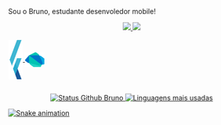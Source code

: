 Sou o Bruno, estudante desenvoledor mobile!
<div align="center">
  <a href="https://github.com/brunodeev">
  <img height="180em" src="https://github-readme-stats.vercel.app/api?username=brunodeev&show_icons=true&theme=dark&include_all_commits=true&count_private=true"/>
  <img height="180em" src="https://github-readme-stats.vercel.app/api/top-langs/?username=brunodeev&layout=compact&langs_count=7&theme=dark"/>
</div>
<div style="display: inline_block"><br>
  
  <img align="center" alt="Bruno-Flutter" height="80" width="30" src="https://github.com/devicons/devicon/blob/master/icons/flutter/flutter-original.svg" />
  <img align="center" alt="Bruno-Dart" height="30" width="40" src="https://github.com/devicons/devicon/blob/master/icons/dart/dart-original.svg" />
</div>
  
  ##
 
<div align="center"> 
<img width="450em" alt="Status Github Bruno" src="https://github-readme-stats.vercel.app/api?username=brunodeev&show_icons=true&theme=dracula" />
<img width="380em" alt="Linguagens mais usadas" src="https://github-readme-stats.vercel.app/api/top-langs/?username=brunodeev&layout=compact&theme=dracula"/>
</div>
 
  ![Snake animation](https://github.com/brunodeev/brunodeev/blob/output/github-contribution-grid-snake.svg)
 

